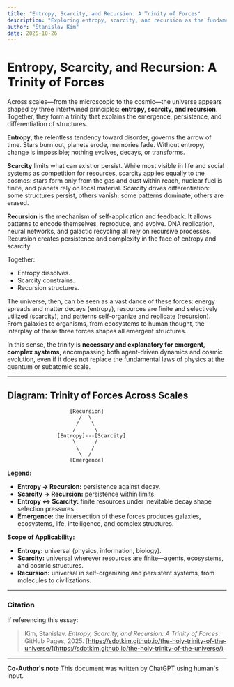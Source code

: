 ```yaml
---
title: "Entropy, Scarcity, and Recursion: A Trinity of Forces"
description: "Exploring entropy, scarcity, and recursion as the fundamental principles shaping emergent structures from cosmology to life and intelligence."
author: "Stanislav Kim"
date: 2025-10-26
---
```


# Entropy, Scarcity, and Recursion: A Trinity of Forces

Across scales—from the microscopic to the cosmic—the universe appears shaped by three intertwined principles: **entropy, scarcity, and recursion**. Together, they form a trinity that explains the emergence, persistence, and differentiation of structures.

**Entropy**, the relentless tendency toward disorder, governs the arrow of time. Stars burn out, planets erode, memories fade. Without entropy, change is impossible; nothing evolves, decays, or transforms.

**Scarcity** limits what can exist or persist. While most visible in life and social systems as competition for resources, scarcity applies equally to the cosmos: stars form only from the gas and dust within reach, nuclear fuel is finite, and planets rely on local material. Scarcity drives differentiation: some structures persist, others vanish; some patterns dominate, others are erased.

**Recursion** is the mechanism of self-application and feedback. It allows patterns to encode themselves, reproduce, and evolve. DNA replication, neural networks, and galactic recycling all rely on recursive processes. Recursion creates persistence and complexity in the face of entropy and scarcity.

Together:
- Entropy dissolves.
- Scarcity constrains.
- Recursion structures.

The universe, then, can be seen as a vast dance of these forces: energy spreads and matter decays (entropy), resources are finite and selectively utilized (scarcity), and patterns self-organize and replicate (recursion). From galaxies to organisms, from ecosystems to human thought, the interplay of these three forces shapes all emergent structures.

In this sense, the trinity is **necessary and explanatory for emergent, complex systems**, encompassing both agent-driven dynamics and cosmic evolution, even if it does not replace the fundamental laws of physics at the quantum or subatomic scale.

---

## Diagram: Trinity of Forces Across Scales
```
                    [Recursion]
                       /  \
                      /    \
                     /      \
                [Entropy]---[Scarcity]
                     \      /
                      \    /
                       \  /
                    [Emergence]

```

**Legend:**
- **Entropy → Recursion:** persistence against decay.
- **Scarcity → Recursion:** persistence within limits.
- **Entropy ↔ Scarcity:** finite resources under inevitable decay shape selection pressures.
- **Emergence:** the intersection of these forces produces galaxies, ecosystems, life, intelligence, and complex structures.

**Scope of Applicability:**
- **Entropy:** universal (physics, information, biology).
- **Scarcity:** universal wherever resources are finite—agents, ecosystems, and cosmic structures.
- **Recursion:** universal in self-organizing and persistent systems, from molecules to civilizations.

---

### Citation

If referencing this essay:

> Kim, Stanislav. *Entropy, Scarcity, and Recursion: A Trinity of Forces*. GitHub Pages, 2025. [https://sdotkim.github.io/the-holy-trinity-of-the-universe/](https://sdotkim.github.io/the-holy-trinity-of-the-universe/)

---

**Co-Author's note** This document was written by ChatGPT using human's input.
